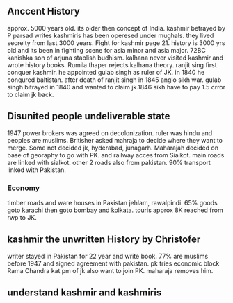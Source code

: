 ## Anccent History 
approx. 5000 years old. its older then concept of India.
kashmir betrayed by P parsad writes kashmiris has been operesed under mughals. they lived secrelty from last 3000 years.
Fight for kashmir page 21. history is 3000 yrs old and its been in fighting scene for asia minor and asia major. 
72BC kanishka son of arjuna stablish budhism. kalhana never visited kashmir and wrote history books. 
Rumila thaper rejects kalhana theory. 
ranjit sing first conquer kashmir. he appointed gulab singh as ruler of JK.  in 1840 he conqured baltistan. after death of ranjit singh in 1845 anglo sikh war. gulab singh bitrayed in 1840 and wanted to claim jk.1846 sikh have to pay 1.5 crror to claim jk back. 
## Disunited people undeliverable state
1947 power brokers was agreed on decolonization. ruler was hindu and peoples are muslims. Britisher asked mahraja to decide where they want to merge. Some not decided jk, hyderabad, junagarh. Maharajah decided on base of georaphy to go with PK. and railway acces from Sialkot. main roads are linked with sialkot. other 2 roads also from pakistan. 90% transport linked with Pakistan. 
### Economy
timber roads and ware houses in Pakistan jehlam, rawalpindi. 65% goods goto karachi then goto bombay and kolkata. touris approx 8K reached from rwp to JK. 
## kashmir the unwritten History by Christofer
writer stayed in Pakistan for 22 year and write book.
77% are muslims before 1947 and signed agreement with pakistan.
pk tries economic block 
Rama Chandra kat pm of jk also want to join PK. maharaja removes him.


## understand kashmir and kashmiris

